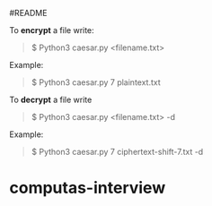 #README

To **encrypt** a file write:
> $ Python3 caesar.py <cipher key> <filename.txt> 

Example:
> $ Python3 caesar.py 7 plaintext.txt


To **decrypt** a file write
> $ Python3 caesar.py <cipher key> <filename.txt> -d


Example:
> $ Python3 caesar.py 7 ciphertext-shift-7.txt -d
# computas-interview
